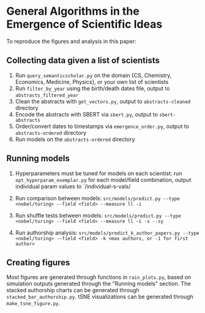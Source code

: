 # General Algorithms in the Emergence of Scientific Ideas

To reproduce the figures and analysis in this paper:

## Collecting data given a list of scientists

1. Run `query_semanticscholar.py` on the domain {CS, Chemistry, Economics, Medicine, Physics}, or your own list of scientists
2. Run `filter_by_year` using the birth/death dates file, output to `abstracts_filtered_year`
3. Clean the abstracts with `get_vectors.py`, output to `abstracts-cleaned` directory
4. Encode the abstracts with SBERT via `sbert.py`, output to `sbert-abstracts`
5. Order/convert dates to timestamps via `emergence_order.py`, output to `abstracts-ordered` directory
6. Run models on the `abstracts-ordered` directory


## Running models

1. Hyperparameters must be tuned for models on each scientist: run `opt_hyperparam_exemplar.py` for each model/field combination,
output individual param values to `<field>/individual-s-vals/<model>

2. Run comparison between models: `src/models/predict.py --type <nobel/turing> --field <field> --measure ll -i`

3. Run shuffle tests between models: `src/models/predict.py --type <nobel/turing> --field <field> --measure ll -i -s --sy`

4. Run authorship analysis: `src/models/predict_k_author_papers.py --type <nobel/turing> --field <field> -k <max authors, or -1 for first author>`

## Creating figures

Most figures are generated through functions in `rain_plots.py`, based on simulation outputs generated through the "Running models" section.
The stacked authorship charts can be generated through `stacked_bar_authorship.py`. 
tSNE visualizations can be generated through `make_tsne_figure.py`.
